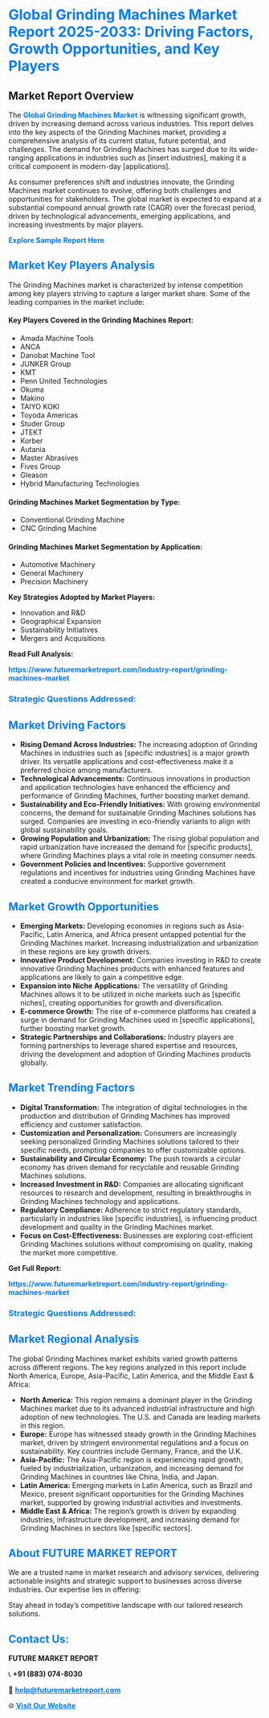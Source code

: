 <h1 style="color: #007BFF;">Global Grinding Machines Market Report 2025-2033: Driving Factors, Growth Opportunities, and Key Players</h1>

<section id="overview">
<h2>Market Report Overview</h2>
<p>The <a href="https://www.futuremarketreport.com/industry-report/grinding-machines-market" style="color: #007BFF; text-decoration: none;"><strong>Global Grinding Machines Market</strong></a> is witnessing significant growth, driven by increasing demand across various industries. This report delves into the key aspects of the Grinding Machines market, providing a comprehensive analysis of its current status, future potential, and challenges. The demand for Grinding Machines has surged due to its wide-ranging applications in industries such as [insert industries], making it a critical component in modern-day [applications].</p>
<p>As consumer preferences shift and industries innovate, the Grinding Machines market continues to evolve, offering both challenges and opportunities for stakeholders. The global market is expected to expand at a substantial compound annual growth rate (CAGR) over the forecast period, driven by technological advancements, emerging applications, and increasing investments by major players.</p>
</section>

<section id="overview">
<p><a href="https://www.futuremarketreport.com/request-sample/reportId=93093" style="color: #007BFF; text-decoration: none;"><strong>Explore Sample Report Here</strong></a></p>
</section>

<section id="key-players">
<h2 style="color: #007BFF;">Market Key Players Analysis</h2>
<p>The Grinding Machines market is characterized by intense competition among key players striving to capture a larger market share. Some of the leading companies in the market include:</p>
<h4>Key Players Covered in the Grinding Machines Report:</h4>
<ul><li>Amada Machine Tools</li><li>ANCA</li><li>Danobat Machine Tool</li><li>JUNKER Group</li><li>KMT</li><li>Penn United Technologies</li><li>Okuma</li><li>Makino</li><li>TAIYO KOKI</li><li>Toyoda Americas</li><li>Studer Group</li><li>JTEKT</li><li>Korber</li><li>Autania</li><li>Master Abrasives</li><li>Fives Group</li><li>Gleason</li><li>Hybrid Manufacturing Technologies</li></ul>
<h4>Grinding Machines Market Segmentation by Type:</h4>
<ul><li>Conventional Grinding Machine</li><li>CNC Grinding Machine</li></ul>

<h4>Grinding Machines Market Segmentation by Application:</h4>
<ul><li>Automotive Machinery</li><li>General Machinery</li><li>Precision Machinery</li></ul>
<p><strong>Key Strategies Adopted by Market Players:</strong></p>
<ul>
<li>Innovation and R&D</li>
<li>Geographical Expansion</li>
<li>Sustainability Initiatives</li>
<li>Mergers and Acquisitions</li>
</ul>
</section>

<section>
<p><strong>Read Full Analysis: </strong></p><a href="https://www.futuremarketreport.com/industry-report/grinding-machines-market" style="color: #007BFF; text-decoration: none;"><strong>https://www.futuremarketreport.com/industry-report/grinding-machines-market</strong></a>
<h3 style="color: #007BFF;">Strategic Questions Addressed:</h3>
</section>

<section id="driving-factors">
<h2 style="color: #007BFF;">Market Driving Factors</h2>
<ul>
<li><strong>Rising Demand Across Industries:</strong> The increasing adoption of Grinding Machines in industries such as [specific industries] is a major growth driver. Its versatile applications and cost-effectiveness make it a preferred choice among manufacturers.</li>
<li><strong>Technological Advancements:</strong> Continuous innovations in production and application technologies have enhanced the efficiency and performance of Grinding Machines, further boosting market demand.</li>
<li><strong>Sustainability and Eco-Friendly Initiatives:</strong> With growing environmental concerns, the demand for sustainable Grinding Machines solutions has surged. Companies are investing in eco-friendly variants to align with global sustainability goals.</li>
<li><strong>Growing Population and Urbanization:</strong> The rising global population and rapid urbanization have increased the demand for [specific products], where Grinding Machines plays a vital role in meeting consumer needs.</li>
<li><strong>Government Policies and Incentives:</strong> Supportive government regulations and incentives for industries using Grinding Machines have created a conducive environment for market growth.</li>
</ul>
</section>

<section id="growth-opportunities">
<h2 style="color: #007BFF;">Market Growth Opportunities</h2>
<ul>
<li><strong>Emerging Markets:</strong> Developing economies in regions such as Asia-Pacific, Latin America, and Africa present untapped potential for the Grinding Machines market. Increasing industrialization and urbanization in these regions are key growth drivers.</li>
<li><strong>Innovative Product Development:</strong> Companies investing in R&D to create innovative Grinding Machines products with enhanced features and applications are likely to gain a competitive edge.</li>
<li><strong>Expansion into Niche Applications:</strong> The versatility of Grinding Machines allows it to be utilized in niche markets such as [specific niches], creating opportunities for growth and diversification.</li>
<li><strong>E-commerce Growth:</strong> The rise of e-commerce platforms has created a surge in demand for Grinding Machines used in [specific applications], further boosting market growth.</li>
<li><strong>Strategic Partnerships and Collaborations:</strong> Industry players are forming partnerships to leverage shared expertise and resources, driving the development and adoption of Grinding Machines products globally.</li>
</ul>
</section>

<section id="trending-factors">
<h2 style="color: #007BFF;">Market Trending Factors</h2>
<ul>
<li><strong>Digital Transformation:</strong> The integration of digital technologies in the production and distribution of Grinding Machines has improved efficiency and customer satisfaction.</li>
<li><strong>Customization and Personalization:</strong> Consumers are increasingly seeking personalized Grinding Machines solutions tailored to their specific needs, prompting companies to offer customizable options.</li>
<li><strong>Sustainability and Circular Economy:</strong> The push towards a circular economy has driven demand for recyclable and reusable Grinding Machines solutions.</li>
<li><strong>Increased Investment in R&D:</strong> Companies are allocating significant resources to research and development, resulting in breakthroughs in Grinding Machines technology and applications.</li>
<li><strong>Regulatory Compliance:</strong> Adherence to strict regulatory standards, particularly in industries like [specific industries], is influencing product development and quality in the Grinding Machines market.</li>
<li><strong>Focus on Cost-Effectiveness:</strong> Businesses are exploring cost-efficient Grinding Machines solutions without compromising on quality, making the market more competitive.</li>
</ul>
</section>

<section>
<p><strong>Get Full Report: </strong></p><a href="https://www.futuremarketreport.com/industry-report/grinding-machines-market" style="color: #007BFF; text-decoration: none;"><strong>https://www.futuremarketreport.com/industry-report/grinding-machines-market</strong></a>
<h3 style="color: #007BFF;">Strategic Questions Addressed:</h3>
</section>


<section id="regional-analysis">
<h2 style="color: #007BFF;">Market Regional Analysis</h2>
<p>The global Grinding Machines market exhibits varied growth patterns across different regions. The key regions analyzed in this report include North America, Europe, Asia-Pacific, Latin America, and the Middle East & Africa:</p>
<ul>
<li><strong>North America:</strong> This region remains a dominant player in the Grinding Machines market due to its advanced industrial infrastructure and high adoption of new technologies. The U.S. and Canada are leading markets in this region.</li>
<li><strong>Europe:</strong> Europe has witnessed steady growth in the Grinding Machines market, driven by stringent environmental regulations and a focus on sustainability. Key countries include Germany, France, and the U.K.</li>
<li><strong>Asia-Pacific:</strong> The Asia-Pacific region is experiencing rapid growth, fueled by industrialization, urbanization, and increasing demand for Grinding Machines in countries like China, India, and Japan.</li>
<li><strong>Latin America:</strong> Emerging markets in Latin America, such as Brazil and Mexico, present significant opportunities for the Grinding Machines market, supported by growing industrial activities and investments.</li>
<li><strong>Middle East & Africa:</strong> The region’s growth is driven by expanding industries, infrastructure development, and increasing demand for Grinding Machines in sectors like [specific sectors].</li>
</ul>
</section>

<footer>
<h2 style="color: #007BFF;">About FUTURE MARKET REPORT</h2>
<p>We are a trusted name in market research and advisory services, delivering actionable insights and strategic support to businesses across diverse industries. Our expertise lies in offering:</p>

<p>Stay ahead in today’s competitive landscape with our tailored research solutions.</p>

<h2 style="color: #007BFF;">Contact Us:</h2>
<p><strong>FUTURE MARKET REPORT</strong></p>
<p>📞 <strong>+91 (883) 074-8030</strong></p>
<p>📧 <strong><a href="mailto:help@futuremarketreport.com" style="color: #007BFF;">help@futuremarketreport.com</a></strong></p>
<p>🌐 <strong><a href="https://www.futuremarketreport.com/" style="color: #007BFF;">Visit Our Website</a></strong></p>
</footer>